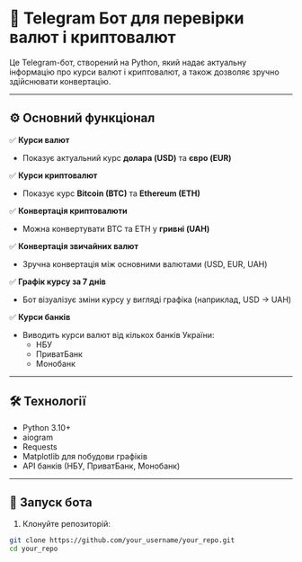 # 💱 Telegram Бот для перевірки валют і криптовалют

Це Telegram-бот, створений на Python, який надає актуальну інформацію про курси валют і криптовалют, а також дозволяє зручно здійснювати конвертацію.

---

## ⚙️ Основний функціонал

✅ **Курси валют**
- Показує актуальний курс **долара (USD)** та **євро (EUR)**

✅ **Курси криптовалют**
- Показує курс **Bitcoin (BTC)** та **Ethereum (ETH)**

✅ **Конвертація криптовалюти**
- Можна конвертувати BTC та ETH у **гривні (UAH)**

✅ **Конвертація звичайних валют**
- Зручна конвертація між основними валютами (USD, EUR, UAH)

✅ **Графік курсу за 7 днів**
- Бот візуалізує зміни курсу у вигляді графіка (наприклад, USD → UAH)

✅ **Курси банків**
- Виводить курси валют від кількох банків України:
  - НБУ
  - ПриватБанк
  - Монобанк

---

## 🛠 Технології

- Python 3.10+
- aiogram
- Requests
- Matplotlib  для побудови графіків
- API банків (НБУ, ПриватБанк, Монобанк)

---

## 🚀 Запуск бота

1. Клонуйте репозиторій:
```bash
git clone https://github.com/your_username/your_repo.git
cd your_repo
